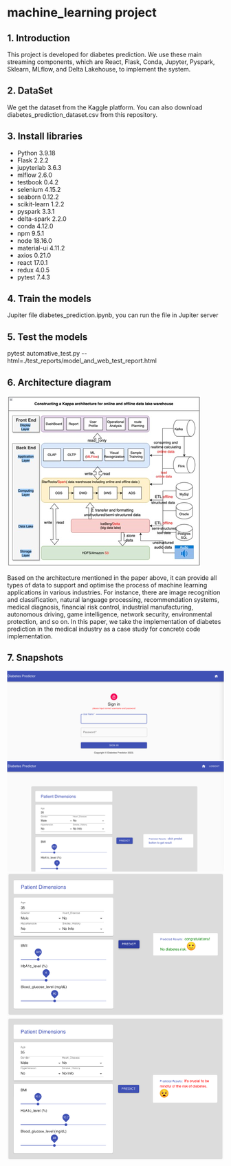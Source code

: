 # machine_learning project
## 1. Introduction
This project is developed for diabetes prediction. We use these main streaming components, which are React, Flask, Conda, Jupyter, Pyspark, Sklearn, MLflow, and Delta Lakehouse, to implement the system.
## 2. DataSet
We get the dataset from the Kaggle platform. You can also download diabetes_prediction_dataset.csv from this repository.
## 3. Install libraries
* Python 3.9.18
* Flask 2.2.2
* jupyterlab 3.6.3
* mlflow 2.6.0
* testbook 0.4.2
* selenium 4.15.2
* seaborn 0.12.2
* scikit-learn 1.2.2
* pyspark 3.3.1
* delta-spark 2.2.0
* conda 4.12.0
* npm 9.5.1
* node 18.16.0
* material-ui 4.11.2
* axios 0.21.0
* react 17.0.1
* redux 4.0.5
* pytest 7.4.3
## 4. Train the models
Jupiter file diabetes_prediction.ipynb, you can run the file in Jupiter server
## 5. Test the models
pytest automative_test.py --html=./test_reports/model_and_web_test_report.html

## 6. Architecture diagram
![Based on kappa architecture adapts to various types of data](Mlflow-Diabetes-Prediction-Pipeline/data/1695960956040.jpg)

Based on the architecture mentioned in the paper above, it can provide all types of data to support and optimise the process of machine learning applications in various industries. For instance, there are image recognition and classification, natural language processing, recommendation systems, medical diagnosis, financial risk control, industrial manufacturing, autonomous driving, game intelligence, network security, environmental protection, and so on. In this paper, we take the implementation of diabetes prediction in the medical industry as a case study for concrete code implementation.
## 7. Snapshots
![Login Page](front-end/prediction-app/public/login.jpg)
![Initiate Page](front-end/prediction-app/public/initiate.jpg)
![Normal](front-end/prediction-app/public/normal.png)
![Risked](front-end/prediction-app/public/risked.png)
 
